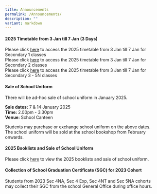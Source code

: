 ```yaml
---
title: Announcements
permalink: /Announcements/
description: ""
variant: markdown
---
```

#### 2025 Timetable from 3 Jan till 7 Jan (3 Days)

Please click [here](/files/Announcements/2025/Timetable_for_Sec_1_from_3_Jan_till_7_Jan.pdf) to access the 2025 timetable from 3 Jan till 7 Jan for Secondary 1 classes <br>
Please click [here](/files/Announcements/2025/Timetable_for_Sec_2_from_3_Jan_till_7_Jan.pdf) to access the 2025 timetable from 3 Jan till 7 Jan for Secondary 2 classes <br>
Please click [here](/files/Announcements/2025/Timetable_for_Sec_3___5N_from_3_Jan_till_7_Jan.pdf) to access the 2025 timetable from 3 Jan till 7 Jan for Secondary 3 - 5N classes

#### Sale of School Uniform

There will be ad-hoc sale of school uniform in January 2025.<br>

**Sale dates:** 7 &amp; 14 January 2025<br>
**Time:** 2.00pm - 3.30pm<br>
**Venue:** School Canteen<br>

Students may purchase or exchange school uniform on the above dates. The school uniform will be sold at the school bookshop from February onwards.

#### 2025 Booklists and Sale of School Uniform

Please click [here](/useful-links/information-for-parents/booklist/) to view the 2025 booklists and sale of school uniform.

#### Collection of School Graduation Certificate (SGC) for 2023 Cohort
Students from 2023 Sec 4NA, Sec 4 Exp, Sec 4NT and Sec 5NA cohorts may collect their SGC from the school General Office during office hours.
